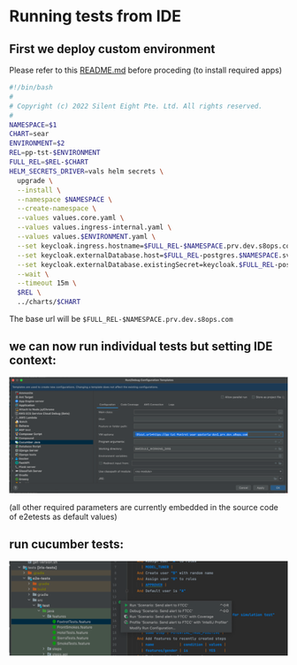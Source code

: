 # Running tests from IDE

## First we deploy custom environment

Please refer to this [README.md](../../kubernetes/README.md) before proceding (to install required apps)

```bash
#!/bin/bash
#
# Copyright (c) 2022 Silent Eight Pte. Ltd. All rights reserved.
#
NAMESPACE=$1
CHART=sear
ENVIRONMENT=$2
REL=pp-tst-$ENVIRONMENT
FULL_REL=$REL-$CHART
HELM_SECRETS_DRIVER=vals helm secrets \
  upgrade \
  --install \
  --namespace $NAMESPACE \
  --create-namespace \
  --values values.core.yaml \
  --values values.ingress-internal.yaml \
  --values values.$ENVIRONMENT.yaml \
  --set keycloak.ingress.hostname=$FULL_REL-$NAMESPACE.prv.dev.s8ops.com \
  --set keycloak.externalDatabase.host=$FULL_REL-postgres.$NAMESPACE.svc \
  --set keycloak.externalDatabase.existingSecret=keycloak.$FULL_REL-postgres.credentials.postgresql.acid.zalan.do \
  --wait \
  --timeout 15m \
  $REL \
  ../charts/$CHART
```

The base url will be `$FULL_REL-$NAMESPACE.prv.dev.s8ops.com`

## we can now run individual tests but setting IDE context:

![cucumber template](img/running-tests-from-local-laptop/cucumber-template-run.png)

(all other required parameters are currently embedded in the source code of e2etests as default values)

## run cucumber tests:

![run](img/running-tests-from-local-laptop/execute-test.png)
